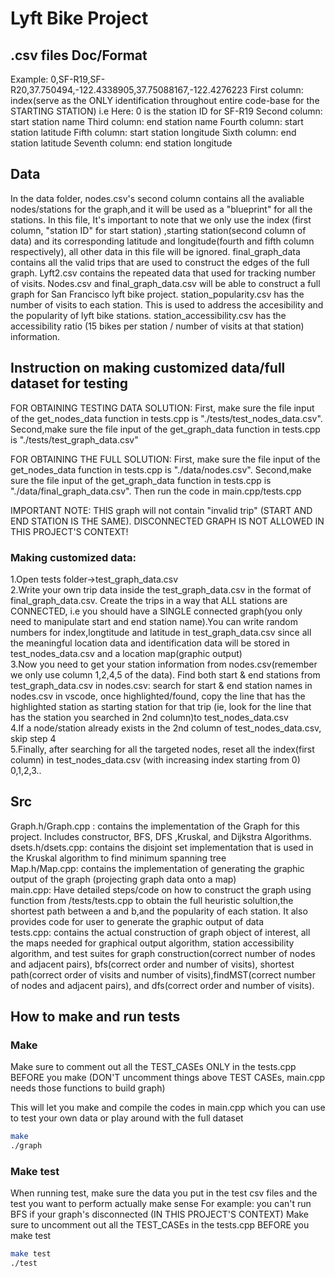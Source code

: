 # Lyft Bike Project


## .csv files Doc/Format

Example: 0,SF-R19,SF-R20,37.750494,-122.4338905,37.75088167,-122.4276223
First column: index(serve as the ONLY identification throughout entire code-base for the STARTING STATION)  i.e Here: 0 is the station ID for SF-R19
Second column: start station name
Third column: end station name
Fourth column: start station latitude
Fifth column: start station longitude
Sixth column: end station latitude
Seventh column: end station longitude


## Data

In the data folder, nodes.csv's second column contains all the avaliable nodes/stations for the graph,and it will be used as a "blueprint" for all the stations. In this file, It's important to note that we only use the index (first column, "station ID" for start station) ,starting station(second column of data) and its corresponding latitude and longitude(fourth and fifth column respectively), all other data in this file will be ignored. final_graph_data contains all the valid trips that are used to construct the edges of the full graph. Lyft2.csv contains the repeated data that used for tracking number of visits. Nodes.csv and final_graph_data.csv will be able to construct a full graph for San Francisco lyft bike project. station_popularity.csv has the number of visits to each station. This is used to address the accesibility and the popularity of lyft bike stations. station_accessibility.csv has the accessibility ratio (15 bikes per station / number of visits at that station) information.



## Instruction on making customized data/full dataset for testing
FOR OBTAINING TESTING DATA SOLUTION:
First, make sure the file input of the get_nodes_data function in tests.cpp is "./tests/test_nodes_data.csv". Second,make sure the file input of the get_graph_data function in tests.cpp is "./tests/test_graph_data.csv"

FOR OBTAINING THE FULL SOLUTION:
First, make sure the file input of the get_nodes_data function in tests.cpp is "./data/nodes.csv". Second,make sure the file input of the get_graph_data function in tests.cpp is "./data/final_graph_data.csv". Then run the code in main.cpp/tests.cpp

IMPORTANT NOTE: THIS graph will not contain "invalid trip" (START AND END STATION IS THE SAME). DISCONNECTED GRAPH IS NOT ALLOWED IN THIS PROJECT'S CONTEXT!

### Making customized data:
1.Open tests folder->test_graph_data.csv\
2.Write your own trip data inside the test_graph_data.csv in the format of final_graph_data.csv. Create the trips in a way that ALL stations are CONNECTED, i.e you should have a SINGLE connected graph(you only need to manipulate start and end station name).You can write random numbers for index,longtitude and latitude in test_graph_data.csv since all the meaningful location data and identification data will be stored in test_nodes_data.csv and a location map(graphic output)\
3.Now you need to get your station information from nodes.csv(remember we only use column 1,2,4,5 of the data). Find both start & end stations from test_graph_data.csv in nodes.csv:
    search for start & end station names in nodes.csv in vscode, once highlighted/found, copy the line that has the highlighted station as starting station for that trip (ie, look for the line that has the station you searched in 2nd column)to test_nodes_data.csv\
4.If a node/station already exists in the 2nd column of test_nodes_data.csv, skip step 4\
5.Finally, after searching for all the targeted nodes, reset all the index(first column) in test_nodes_data.csv (with increasing index starting from 0) 0,1,2,3..


## Src
Graph.h/Graph.cpp : contains the implementation of the Graph for this project. Includes constructor, BFS, DFS ,Kruskal, and Dijkstra Algorithms.\
dsets.h/dsets.cpp: contains the disjoint set implementation that is used in the Kruskal algorithm to find minimum spanning tree\
Map.h/Map.cpp: contains the implementation of generating the graphic output of the graph (projecting graph data onto a map)\
main.cpp: Have detailed steps/code on how to construct the graph using function from /tests/tests.cpp to obtain the full heuristic solultion,the shortest path between a and b,and the popularity of each station. It also provides code for user to generate the graphic output of data\
tests.cpp: contains the actual construction of graph object of interest, all the maps needed for graphical output algorithm, station accessibility algorithm, and test suites for graph construction(correct number of nodes and adjacent pairs), bfs(correct order and number of visits), shortest path(correct order of visits and number of visits),findMST(correct number of nodes and adjacent pairs), and dfs(correct order and number of visits).


## How to make and run tests

### Make 
Make sure to comment out all the TEST_CASEs ONLY in the tests.cpp BEFORE you make (DON'T uncomment things above TEST CASEs, main.cpp needs those functions to build graph)

This will let you make and compile the codes in main.cpp which you can use to test your own data or play around with the full dataset

```bash
make
./graph
```

### Make test
When running test, make sure the data you put in the test csv files and the test you want to perform actually make sense
For example: you can't run BFS if your graph's disconnected (IN THIS PROJECT'S CONTEXT)
Make sure to uncomment out all the TEST_CASEs in the tests.cpp BEFORE you make test

```bash
make test
./test
```

